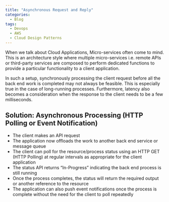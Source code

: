 ```yaml
---
title: "Asynchronous Request and Reply"
categories:
  - Blog
tags:
  - Devops
  - AWS
  - Cloud Design Patterns
---
```


When we talk about Cloud Applications, Micro-services often come to mind. This is an architecture style where multiple micro-services i.e. remote APIs or third-party services are composed to perform dedicated functions to provide a particular functionality to a client application.

In such a setup, synchronously processing the client request before all the back end work is completed may not always be feasible. This is especially true in the case of long-running processes. Furthermore, latency also becomes a consideration when the response to the client needs to be a few milliseconds.

<h2>Solution: Asynchronous Processing (HTTP Polling or Event Notification)</h2>
<ul>
<li>The client makes an API request
<li>The application now offloads the work to another back end service or message queue</li>
<li>The client can poll for the resource/process status using an HTTP GET (HTTP Polling) at regular intervals as appropriate for the client application</li>
<li>The status API returns “In-Progress” indicating the back end process is still running</li>
<li>Once the process completes, the status will return the required output or another reference to the resource</li>
<li>The application can also push event notifications once the process is complete without the need for the client to poll repeatedly</li>
</ul>